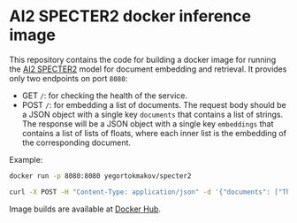 # AI2 SPECTER2 docker inference image

This repository contains the code for building a docker image for running the [AI2 SPECTER2](https://github.com/allenai/SPECTER2) model for document embedding and retrieval. It provides only two endpoints on port `8080`:

- GET `/`: for checking the health of the service.
- POST `/`: for embedding a list of documents. The request body should be a JSON object with a single key `documents` that contains a list of strings. The response will be a JSON object with a single key `embeddings` that contains a list of lists of floats, where each inner list is the embedding of the corresponding document.

Example:

```bash
docker run -p 8080:8080 yegortokmakov/specter2

curl -X POST -H "Content-Type: application/json" -d '{"documents": ["This is a test document", "This is another test document"]}' http://localhost:8080
```

Image builds are available at [Docker Hub](https://hub.docker.com/r/yegortokmakov/specter2).

